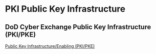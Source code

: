 # PKI Public Key Infrastructure

## DoD Cyber Exchange Public Key Infrastructure (PKI/PKE)
[Public Key Infrastructure/Enabling (PKI/PKE)](https://public.cyber.mil/pki-pke/)